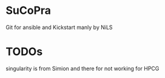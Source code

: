 # SuCoPra

Git for ansible and Kickstart manly by NiLS 

# TODOs

singularity is from Simion and there for not working for HPCG